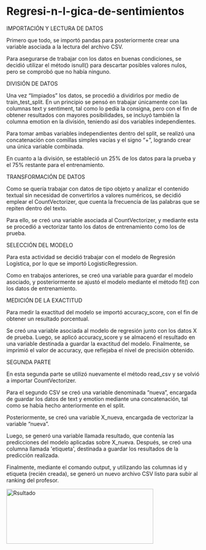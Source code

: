 # Regresi-n-l-gica-de-sentimientos

IMPORTACIÓN Y LECTURA DE DATOS

Primero que todo, se importó pandas para posteriormente crear una variable asociada a la lectura del archivo CSV.

Para asegurarse de trabajar con los datos en buenas condiciones, se decidió utilizar el método isnull() para descartar posibles valores nulos, pero se comprobó que no había ninguno.

DIVISIÓN DE DATOS

Una vez “limpiados” los datos, se procedió a dividirlos por medio de train_test_split.
En un principio se pensó en trabajar únicamente con las columnas text y sentiment, tal como lo pedía la consigna, pero con el fin de obtener resultados con mayores posibilidades, se incluyó también la columna emotion en la división, teniendo así dos variables independientes.

Para tomar ambas variables independientes dentro del split, se realizó una concatenación con comillas simples vacías y el signo “+”, logrando crear una única variable combinada.

En cuanto a la división, se estableció un 25% de los datos para la prueba y el 75% restante para el entrenamiento.

TRANSFORMACIÓN DE DATOS

Como se quería trabajar con datos de tipo objeto y analizar el contenido textual sin necesidad de convertirlos a valores numéricos, se decidió emplear el CountVectorizer, que cuenta la frecuencia de las palabras que se repiten dentro del texto.

Para ello, se creó una variable asociada al CountVectorizer, y mediante esta se procedió a vectorizar tanto los datos de entrenamiento como los de prueba.

SELECCIÓN DEL MODELO

Para esta actividad se decidió trabajar con el modelo de Regresión Logística, por lo que se importó LogisticRegression.

Como en trabajos anteriores, se creó una variable para guardar el modelo asociado, y posteriormente se ajustó el modelo mediante el método fit() con los datos de entrenamiento.

MEDICIÓN DE LA EXACTITUD

Para medir la exactitud del modelo se importó accuracy_score, con el fin de obtener un resultado porcentual.

Se creó una variable asociada al modelo de regresión junto con los datos X de prueba.
Luego, se aplicó accuracy_score y se almacenó el resultado en una variable destinada a guardar la exactitud del modelo.
Finalmente, se imprimió el valor de accuracy, que reflejaba el nivel de precisión obtenido.

SEGUNDA PARTE

En esta segunda parte se utilizó nuevamente el método read_csv y se volvió a importar CountVectorizer.

Para el segundo CSV se creó una variable denominada “nueva”, encargada de guardar los datos de text y emotion mediante una concatenación, tal como se había hecho anteriormente en el split.

Posteriormente, se creó una variable X_nueva, encargada de vectorizar la variable “nueva”.

Luego, se generó una variable llamada resultado, que contenía las predicciones del modelo aplicadas sobre X_nueva.
Después, se creó una columna llamada 'etiqueta', destinada a guardar los resultados de la predicción realizada.

Finalmente, mediante el comando output, y utilizando las columnas id y etiqueta (recién creada), se generó un nuevo archivo CSV listo para subir al ranking del profesor.

<img width="383" height="143" alt="Rsultado" src="https://github.com/user-attachments/assets/2be3f1e0-11fa-41e0-96fc-b62941a70fe1" />

